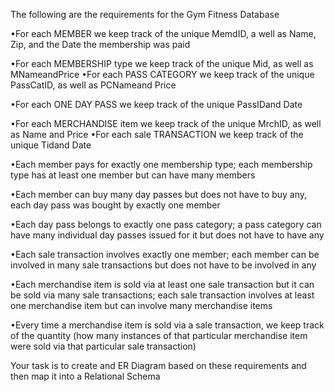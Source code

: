 The following are the requirements for the Gym Fitness Database

•For each MEMBER we keep track of the unique MemdID, a well as Name, Zip, and the Date
the membership was paid

•For each MEMBERSHIP type we keep track of the unique Mid, as well as MNameandPrice
•For each PASS CATEGORY we keep track of the unique PassCatID, as well as PCNameand
Price

•For each ONE DAY PASS we keep track of the unique PassIDand Date

•For each MERCHANDISE item we keep track of the unique MrchID, as well as Name and
Price •For each sale TRANSACTION we keep track of the unique Tidand Date

•Each member pays for exactly one membership type; each membership type has at least
one member but can have many members

•Each member can buy many day passes but does not have to buy any, each day pass was
bought by exactly one member

•Each day pass belongs to exactly one pass category; a pass category can have many
individual day passes issued for it but does not have to have any

•Each sale transaction involves exactly one member; each member can be involved in many
sale transactions but does not have to be involved in any

•Each merchandise item is sold via at least one sale transaction but it can be sold via many
sale transactions; each sale transaction involves at least one merchandise item but can
involve many merchandise items

•Every time a merchandise item is sold via a sale transaction, we keep track of the quantity
(how many instances of that particular merchandise item were sold via that particular sale
transaction)

Your task is to create and ER Diagram based on these requirements and then map it into a
Relational Schema
